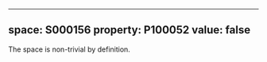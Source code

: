   ---
  space: S000156
  property: P100052
  value: false
  ---
  
  The space is non-trivial by definition.
